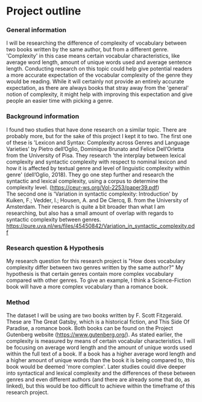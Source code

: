 # Project outline

### General information
I will be researching the difference of complexity of vocabulary between two books written by the same author, but from a different genre. 'Complexity' in this case means certain vocabular characteristics, like average word length, amount of unique words used and average sentence length. Conducting research on this topic could help give potential readers a more accurate expectation of the vocabular complexity of the genre they would be reading. While it will certainly not provide an entirely accurate expectation, as there are always books that stray away from the 'general' notion of complexity, it might help with improving this expectation and give people an easier time with picking a genre.
### Background information
I found two studies that have done research on a similar topic. There are probably more, but for the sake of this project I kept it to two.
The first one of these is 'Lexicon and Syntax: Complexity across Genres and Language Varieties' by Pietro dell’Oglio, Dominique Brunato and Felice Dell’Orletta from the University of Pisa. They research 'the interplay between lexical complexity and syntactic complexity with respect to nominal lexicon and how it is affected by textual genre and level of linguistic complexity within genre' (dell’Oglio, 2018). They go one step further and research the syntactic and lexical complexity, using a corpus to determine the complexity level. (https://ceur-ws.org/Vol-2253/paper39.pdf)\
The second one is 'Variation in syntactic complexity: Introduction' by Kuiken, F.; Vedder, I.; Housen, A. and De Clercq, B. from the University of Amsterdam.
Their research is quite a bit broader than what I am researching, but also has a small amount of overlap with regards to syntactic complexity between genres. https://pure.uva.nl/ws/files/45450842/Variation_in_syntactic_complexity.pdf
### Research question & Hypothesis
My research question for this research project is "How does vocabulary complexity differ between two
genres written by the same author?"
My hypothesis is that certain genres contain more complex vocabulary compared with other genres. To give an example, I think a Science-Fiction book will have a more complex vocabulary than a romance book.
### Method
The dataset I will be using are two books written by F. Scott Fitzgerald. These are The Great Gatsby, which is a historical fiction, and This Side Of Paradise, a romance book. Both books can be found on the Project Gutenberg website (https://www.gutenberg.org/). As stated earlier, the complexity is measured by means of certain vocabular characteristics. I will be focusing on average word length and the amount of unique words used within the full text of a book. If a book has a higher average word length and a higher amount of unique words than the book it is being compared to, this book would be deemed 'more complex'. Later studies could dive deeper into syntactical and lexical complexity and the differences of these between genres and even different authors (and there are already some that do, as linked), but this would be too difficult to achieve within the timeframe of this research project.
